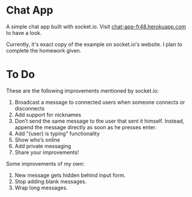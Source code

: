 # Chat App

A simple chat app built with socket.io. Visit [chat-app-fr48.herokuapp.com](http://chat-app-fr48.herokuapp.com/) to have a look.

Currently, it's exact copy of the example on socket.io's website. I plan to complete the homework given.

# To Do

These are the following improvements mentioned by socket.io:

1. Broadcast a message to connected users when someone connects or disconnects
2. Add support for nicknames
3. Don’t send the same message to the user that sent it himself. Instead, append the message directly as soon as he presses enter.
4. Add “{user} is typing” functionality
5. Show who’s online
6. Add private messaging
7. Share your improvements!

Some improvements of my own:

1. New message gets hidden behind input form.
2. Stop adding blank messages.
3. Wrap long messages.
